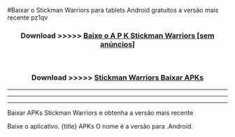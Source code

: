 #Baixar o Stickman Warriors  para tablets Android gratuitos a versão mais recente pz1qv


<div align="center">
<h3>Download >>>>> <a href="https://pt-web.web.app/?pt= Stickman Warriors">Baixe o A P K Stickman Warriors [sem anúncios]</a></h3><br>

<h3>Download >>>>> <a href="https://pt-web.web.app/?pt= Stickman Warriors">Stickman Warriors Baixar APKs</a></h3>
</div>

----------------------------------------------------------

----------------------------------------------------------

----------------------------------------------------------

Baixar APKs Stickman Warriors e obtenha a versão mais recente

Baixe o aplicativo. {title} APKs O nome é a versão para .Android.


